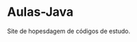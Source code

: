 # Aulas-Java
Site de hopesdagem de códigos de estudo.
<!-- Este Repositório tem a finalidade de salvar minhas aulas e códigos de Estudos -->